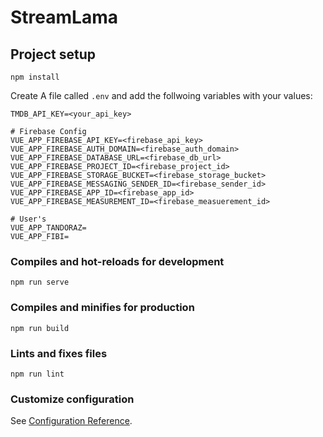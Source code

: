# StreamLama

## Project setup
```
npm install
```

Create A file called `.env` and add the follwoing variables with your values:
```
TMDB_API_KEY=<your_api_key>

# Firebase Config
VUE_APP_FIREBASE_API_KEY=<firebase_api_key>
VUE_APP_FIREBASE_AUTH_DOMAIN=<firebase_auth_domain>
VUE_APP_FIREBASE_DATABASE_URL=<firebase_db_url>
VUE_APP_FIREBASE_PROJECT_ID=<firebase_project_id>
VUE_APP_FIREBASE_STORAGE_BUCKET=<firebase_storage_bucket>
VUE_APP_FIREBASE_MESSAGING_SENDER_ID=<firebase_sender_id>
VUE_APP_FIREBASE_APP_ID=<firebase_app_id>
VUE_APP_FIREBASE_MEASUREMENT_ID=<firebase_measuerement_id>

# User's
VUE_APP_TANDORAZ=
VUE_APP_FIBI=
```

### Compiles and hot-reloads for development
```
npm run serve
```

### Compiles and minifies for production
```
npm run build
```

### Lints and fixes files
```
npm run lint
```

### Customize configuration
See [Configuration Reference](https://cli.vuejs.org/config/).
